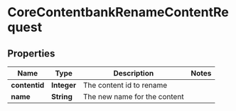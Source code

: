 

# CoreContentbankRenameContentRequest


## Properties

| Name | Type | Description | Notes |
|------------ | ------------- | ------------- | -------------|
|**contentid** | **Integer** | The content id to rename |  |
|**name** | **String** | The new name for the content |  |



